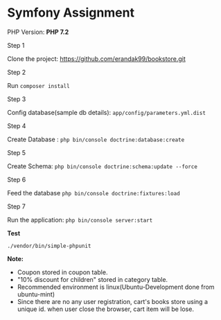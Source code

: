 Symfony Assignment
==============
PHP Version: **PHP 7.2**



Step 1

Clone the project:
https://github.com/erandak99/bookstore.git

Step 2

Run `composer install`

Step 3

Config database(sample db details): `app/config/parameters.yml.dist`

Step 4 

Create Database : `php bin/console doctrine:database:create`

Step 5

Create Schema: `php bin/console doctrine:schema:update --force`

Step 6

Feed the database `php bin/console doctrine:fixtures:load`

Step 7

Run the application: `php bin/console server:start`

**Test**

`./vendor/bin/simple-phpunit`


**Note:**
* Coupon stored in coupon table.
* "10% discount for children" stored in category table.
* Recommended environment is linux(Ubuntu-Development done from ubuntu-mint)
* Since there are no any user registration, cart's books store using a unique id. when user close the browser, cart item will      be lose.
